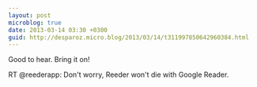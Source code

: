 ```yaml
---
layout: post
microblog: true
date: 2013-03-14 03:30 +0300
guid: http://desparoz.micro.blog/2013/03/14/t311997850642960384.html
---
```

Good to hear. Bring it on!

RT @reederapp: Don't worry, Reeder won't die with Google Reader.
